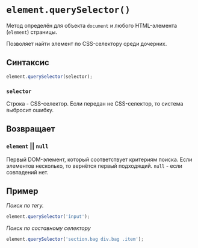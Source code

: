 # `element.querySelector()`

Метод определён для объекта `document` и любого HTML-элемента (`element`) страницы.

Позволяет найти элемент по CSS-селектору среди дочерних.

## Синтаксис

```js
element.querySelector(selector);
```

### `selector`

Строка - CSS-селектор. Если передан не CSS-селектор, то система выбросит ошибку.

## Возвращает

### `element` || `null`

Первый DOM-элемент, который соответствует критериям поиска. Если элементов несколько, то вернётся первый подходящий. `null` - если совпадений нет.

## Пример

_Поиск по тегу._

```js
element.querySelector('input');
```

_Поиск по составному селектору_

```js
element.querySelector('section.bag div.bag .item');
```
